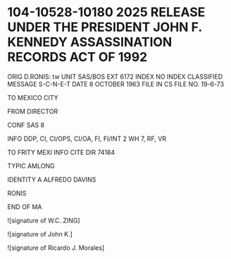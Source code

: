 # 104-10528-10180 2025 RELEASE UNDER THE PRESIDENT JOHN F. KENNEDY ASSASSINATION RECORDS ACT OF 1992

ORIG D.RONIS: tw
UNIT SAS/BOS
EXT 6172
INDEX
NO INDEX
CLASSIFIED MESSAGE
S-C-N-E-T
DATE 8 OCTOBER 1963 FILE IN CS FILE NO. 19-6-73

TO MEXICO CITY

FROM DIRECTOR

CONF SAS 8

INFO DDP, CI, CI/OPS, CI/OA, FI, FI/INT 2 WH 7, RF, VR

TO FRITY MEXI
INFO
CITE DIR 74184

TYPIC AMLONG

IDENTITY A ALFREDO DAVINS

RONIS

END OF MA

![signature of W.C. ZING]

![signature of John K.]

![signature of Ricardo J. Morales]
